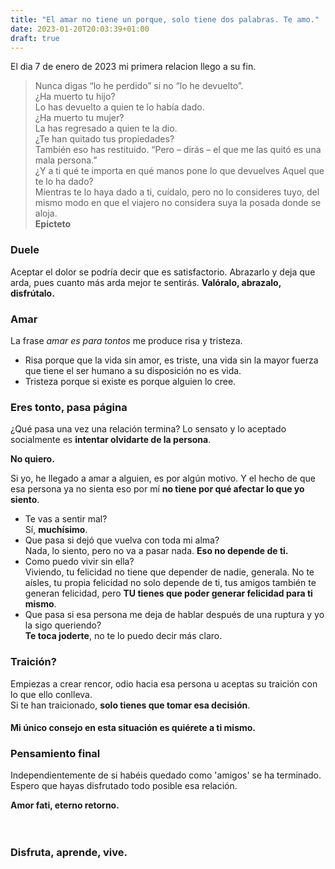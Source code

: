 ```yaml
---
title: "El amar no tiene un porque, solo tiene dos palabras. Te amo."
date: 2023-01-20T20:03:39+01:00
draft: true
---
```

El dia 7 de enero de 2023 mi primera relacion llego a su fin.

> Nunca digas “lo he perdido” si no “lo he devuelto”.
<br>¿Ha muerto tu hijo?
<br>Lo has devuelto a quien te lo había dado.<br>¿Ha muerto tu mujer?
<br>La has regresado a quien te la dio.
<br>¿Te han quitado tus propiedades?<br>También eso has restituido. “Pero – dirás – el que me las quitó es una mala persona.”
<br>¿Y a ti qué te importa en qué manos pone lo que devuelves Aquel que te lo ha dado?
<br>Mientras te lo haya dado a ti, cuídalo, pero no lo consideres tuyo, del mismo modo en que el viajero no considera suya la posada donde se aloja.
<br>**Epicteto**

### Duele

Aceptar el dolor se podría decir que es satisfactorio. Abrazarlo y deja que arda, pues cuanto más arda mejor te sentirás. **Valóralo, abrazalo, disfrútalo.**

### Amar

La frase *amar es para tontos* me produce risa y tristeza.
- Risa porque que la vida sin amor, es triste, una vida sin la mayor fuerza que tiene el ser humano a su disposición no es vida.
- Tristeza porque si existe es porque alguien lo cree.

### Eres tonto, pasa página

¿Qué pasa una vez una relación termina? Lo sensato y lo aceptado socialmente es **intentar olvidarte de la persona**.

**No quiero.**

Si yo, he llegado a amar a alguien, es por algún motivo. Y el hecho de que esa persona ya no sienta eso por mí **no tiene por qué afectar lo que yo siento**.
- Te vas a sentir mal?
<br>Sí, **muchísimo**.
- Que pasa si dejó que vuelva con toda mi alma?
<br>Nada, lo siento, pero no va a pasar nada. **Eso no depende de ti.**
- Como puedo vivir sin ella?
<br>Viviendo, tu felicidad no tiene que depender de nadie, generala. No te aísles, tu propia felicidad no solo depende de ti, tus amigos también te generan felicidad, pero **TU tienes que poder generar felicidad para ti mismo**.
- Que pasa si esa persona me deja de hablar después de una ruptura y yo la sigo queriendo?
<br>**Te toca joderte**, no te lo puedo decir más claro.

### Traición?

Empiezas a crear rencor, odio hacia esa persona u aceptas su traición con lo que ello conlleva.
<br>Si te han traicionado, **solo tienes que tomar esa decisión**.

#### Mi único consejo en esta situación es quiérete a ti mismo.

### Pensamiento final

Independientemente de si habéis quedado como 'amigos' se ha terminado. Espero que hayas disfrutado todo posible esa relación.

**Amor fati, eterno retorno.**
<br><br><br>
### **Disfruta, aprende, vive.**

